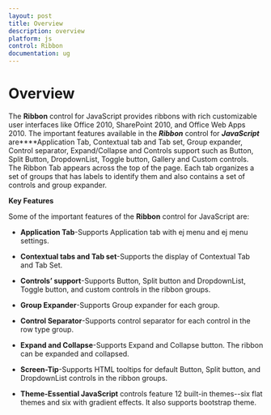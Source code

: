 ```yaml
---
layout: post
title: Overview
description: overview
platform: js
control: Ribbon
documentation: ug
---
```


# Overview

The **Ribbon** control for JavaScript provides ribbons with rich customizable user interfaces like Office 2010, SharePoint 2010, and Office Web Apps 2010. The important features available in the _**Ribbon**_ control for _**JavaScript**_ are****Application Tab, Contextual tab and Tab set, Group expander, Control separator, Expand/Collapse and Controls support such as Button, Split Button, DropdownList, Toggle button, Gallery and Custom controls. The Ribbon Tab appears across the top of the page. Each tab organizes a set of groups that has labels to identify them and also contains a set of controls and group expander.

**Key Features**

Some of the important features of the **Ribbon** control for JavaScript are:

* **Application Tab**-Supports Application tab with ej menu and ej menu settings.

* **Contextual tabs and Tab set**-Supports the display of Contextual Tab and Tab Set.

* **Controls’ support**-Supports Button, Split button and DropdownList, Toggle button, and custom controls in the ribbon groups.

* **Group Expander**-Supports Group expander for each group.

* **Control Separator**-Supports control separator for each control in the row type group.

* **Expand and Collapse**-Supports Expand and Collapse button.  The ribbon can be expanded and collapsed.

* **Screen-Tip**-Supports HTML tooltips for default Button, Split button, and DropdownList controls in the ribbon groups.

* **Theme-Essential JavaScript** controls feature 12 built-in themes--six flat themes and six with gradient effects. It also supports bootstrap theme.



